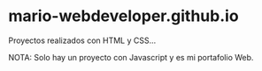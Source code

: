 # mario-webdeveloper.github.io
Proyectos realizados con HTML y CSS...

NOTA: Solo hay un proyecto con Javascript y es mi portafolio Web.
